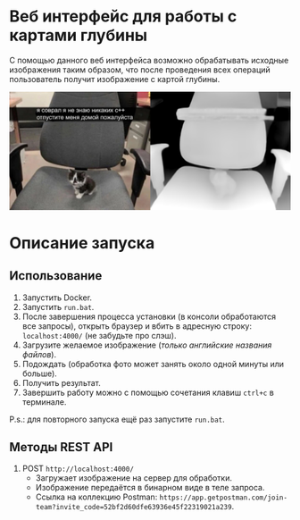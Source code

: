 # Веб интерфейс для работы с картами глубины
С помощью данного веб интерфейса возможно обрабатывать исходные изображения таким образом, что после проведения всех операций пользователь получит изображение с картой глубины.

![alt text](https://github.com/Sauroni/Web-Interface-Depth-Estimation-Model/blob/main/src/uploads/hat.png?raw=true)

# Описание запуска
## Использование 
1. Запустить Docker.
2. Запустить `run.bat`.
3. После завершения процесса установки (в консоли обработаются все запросы), открыть браузер и вбить в адресную строку: `localhost:4000/` (не забудьте про слэш).
4. Загрузите желаемое изображение (_только английские названия файлов_).
5. Подождать (обработка фото может занять около одной минуты или больше).
6. Получить результат.
7. Завершить работу можно с помощью сочетания клавиш `ctrl+c` в терминале.

P.s.: для повторного запуска ещё раз запустите `run.bat`.

## Методы REST API 
1. POST `http://localhost:4000/`
   - Загружает изображение на сервер для обработки.
   - Изображение передаётся в бинарном виде в теле запроса.
   - Ссылка на коллекцию Postman: `https://app.getpostman.com/join-team?invite_code=52bf2d60dfe63936e45f22319021a239`.
